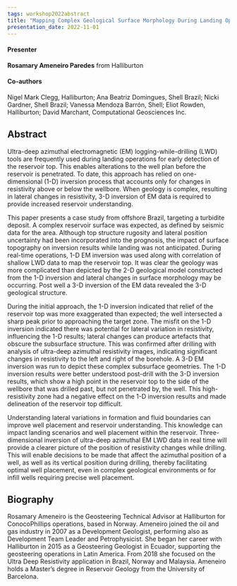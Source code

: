 ```yaml
---
tags: workshop2022abstract
title: "Mapping Complex Geological Surface Morphology During Landing Operations Using 3-D Inversion of Ultra-Deep Electromagnetic LWD Data (Rosamary Ameneiro Paredes, Halliburton )"
presentation_date: 2022-11-01
---
```

#### Presenter
**Rosamary Ameneiro Paredes** from Halliburton 
#### Co-authors
Nigel Mark Clegg, Halliburton; Ana Beatriz Domingues, Shell Brazil; Nicki Gardner, Shell Brazil; Vanessa Mendoza Barrón, Shell; Eliot Rowden, Halliburton; David Marchant, Computational Geosciences Inc.
## Abstract
Ultra-deep azimuthal electromagnetic (EM) logging-while-drilling (LWD) tools are frequently used during landing operations for early detection of the reservoir top. This enables alterations to the well plan before the reservoir is penetrated. To date, this approach has relied on one-dimensional (1-D) inversion process that accounts only for changes in resistivity above or below the wellbore. When geology is complex, resulting in lateral changes in resistivity, 3-D inversion of EM data is required to provide increased reservoir understanding.



This paper presents a case study from offshore Brazil, targeting a turbidite deposit. A complex reservoir surface was expected, as defined by seismic data for the area. Although top structure rugosity and lateral position uncertainty had been incorporated into the prognosis, the impact of surface topography on inversion results while landing was not anticipated. During real-time operations, 1-D EM inversion was used along with correlation of shallow LWD data to map the reservoir top. It was clear the geology was more complicated than depicted by the 2-D geological model constructed from the 1-D inversion and lateral changes in surface morphology may be occurring. Post well a 3-D inversion of the EM data revealed the 3-D geological structure.



During the initial approach, the 1-D inversion indicated that relief of the reservoir top was more exaggerated than expected; the well intersected a sharp peak prior to approaching the target zone. The misfit on the 1-D inversion indicated there was potential for lateral variation in resistivity, influencing the 1-D results; lateral changes can produce artefacts that obscure the subsurface structure. This was confirmed after drilling with analysis of ultra-deep azimuthal resistivity images, indicating significant changes in resistivity to the left and right of the borehole. A 3-D EM inversion was run to depict these complex subsurface geometries. The 1-D inversion results were better understood post-drill with the 3-D inversion results, which show a high point in the reservoir top to the side of the wellbore that was drilled past, but not penetrated by, the well. This high-resistivity zone had a negative effect on the 1-D inversion results and made delineation of the reservoir top difficult.



Understanding lateral variations in formation and fluid boundaries can improve well placement and reservoir understanding. This knowledge can impact landing scenarios and well placement within the reservoir. Three-dimensional inversion of ultra-deep azimuthal EM LWD data in real time will provide a clearer picture of the position of resistivity changes while drilling. This will enable decisions to be made that affect the azimuthal position of a well, as well as its vertical position during drilling, thereby facilitating optimal well placement, even in complex geological environments or for infill wells requiring precise well placement.


## Biography
Rosamary Ameneiro is the Geosteering Technical Advisor at Halliburton for ConocoPhillips operations, based in Norway. Ameneiro joined the oil and gas industry in 2007 as a Development Geologist, performing also as Development Team Leader and Petrophysicist. She began her career with Halliburton in 2015 as a Geosteering Geologist in Ecuador, supporting the geosteering operations in Latin America. From 2018 she focused on the Ultra Deep Resistivity application in Brazil, Norway and Malaysia. Ameneiro holds a Master’s degree in Reservoir Geology from the University of Barcelona.